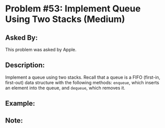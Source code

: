 # Problem #53: Implement Queue Using Two Stacks (Medium)

## Asked By:

This problem was asked by Apple.

## Description:
 
Implement a queue using two stacks. Recall that a queue is a FIFO (first-in, first-out) data structure with the following methods: `enqueue`, which inserts an element into the queue, and `dequeue`, which removes it.

## Example:


## Note:
